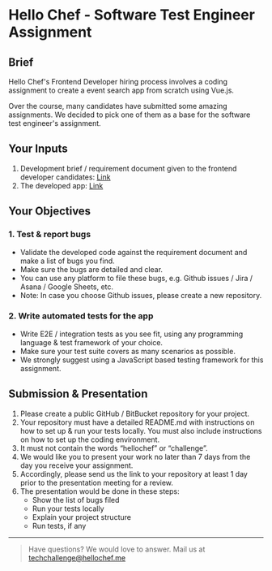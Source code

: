 # Hello Chef - Software Test Engineer Assignment

## Brief

Hello Chef's Frontend Developer hiring process involves a coding assignment to create a event search app from scratch using Vue.js.

Over the course, many candidates have submitted some amazing assignments. We decided to pick one of them as a base for the software test engineer's assignment.

## Your Inputs

1. Development brief / requirement document given to the frontend developer candidates: [Link](https://github.com/hellochef-me/frontend-challenge)
2. The developed app: [Link](https://luminous-meringue-661120.netlify.app/)

## Your Objectives

### 1. Test & report bugs

- Validate the developed code against the requirement document and make a list of bugs you find.
- Make sure the bugs are detailed and clear.
- You can use any platform to file these bugs, e.g. Github issues / Jira / Asana / Google Sheets, etc.
- Note: In case you choose Github issues, please create a new repository.

### 2. Write automated tests for the app

- Write E2E / integration tests as you see fit, using any programming language & test framework of your choice.
- Make sure your test suite covers as many scenarios as possible.
- We strongly suggest using a JavaScript based testing framework for this assignment.

## Submission & Presentation

1. Please create a public GitHub / BitBucket repository for your project.
2. Your repository must have a detailed README.md with instructions on how to set up & run your tests locally. You must also include instructions on how to set up the coding environment.
3. It must not contain the words “hellochef” or “challenge”.
4. We would like you to present your work no later than 7 days from the day you receive your assignment.
5. Accordingly, please send us the link to your repository at least 1 day prior to the presentation meeting for a review.
6. The presentation would be done in these steps:
    - Show the list of bugs filed
    - Run your tests locally
    - Explain your project structure
    - Run tests, if any

---

> Have questions? We would love to answer. Mail us at techchallenge@hellochef.me
